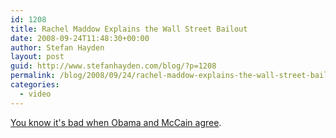 ```yaml
---
id: 1208
title: Rachel Maddow Explains the Wall Street Bailout
date: 2008-09-24T11:48:30+00:00
author: Stefan Hayden
layout: post
guid: http://www.stefanhayden.com/blog/?p=1208
permalink: /blog/2008/09/24/rachel-maddow-explains-the-wall-street-bailout/
categories:
  - video
---
```

<a href="http://www.youtube.com/watch?v=VjAKPutvMjM">You know it's bad when Obama and McCain agree</a>.

<object width="425" height="344"><param name="movie" value="http://www.youtube.com/v/VjAKPutvMjM&color1=0xb1b1b1&color2=0xcfcfcf&hl=en&fs=1"></param><param name="allowFullScreen" value="true"></param><embed src="http://www.youtube.com/v/VjAKPutvMjM&color1=0xb1b1b1&color2=0xcfcfcf&hl=en&fs=1" type="application/x-shockwave-flash" allowfullscreen="true" width="425" height="344"></embed></object>